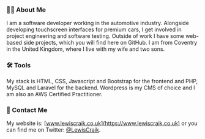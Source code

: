 ### 👋🏻 About Me
I am a software developer working in the automotive industry. Alongside developing touchscreen interfaces for premium cars, I get involved in project engineering and software testing. Outside of work I have some web-based side projects, which you will find here on GitHub. I am from Coventry in the United Kingdom, where I live with my wife and two sons.

### 🛠 Tools
My stack is HTML, CSS, Javascript and Bootstrap for the frontend and PHP, MySQL and Laravel for the backend. Wordpress is my CMS of choice and I am also an AWS Certified Practitioner.

### 💬 Contact Me
My website is: [www.lewiscraik.co.uk](https://www.lewiscraik.co.uk) or you can find me on Twitter: [@LewisCraik](https://twitter.com/LewisCraik).



<!--
**LewisCraik/LewisCraik** is a ✨ _special_ ✨ repository because its `README.md` (this file) appears on your GitHub profile.

Here are some ideas to get you started:

- 🔭 I’m currently working on ...
- 🌱 I’m currently learning ...
- 👯 I’m looking to collaborate on ...
- 🤔 I’m looking for help with ...
- 💬 Ask me about ...
- 📫 How to reach me: ...
- 😄 Pronouns: ...
- ⚡ Fun fact: ...
-->
